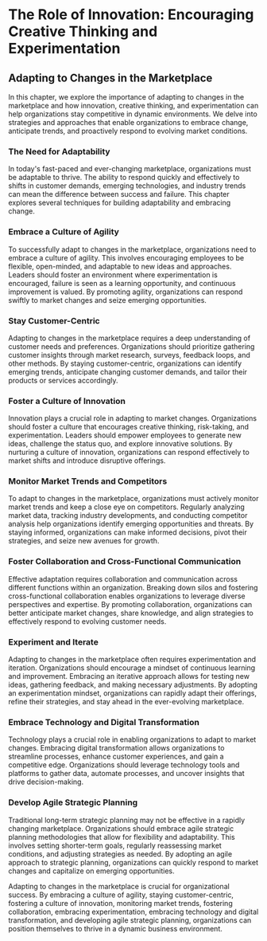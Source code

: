 The Role of Innovation: Encouraging Creative Thinking and Experimentation
=========================================================================

Adapting to Changes in the Marketplace
-------------------------------------------------

In this chapter, we explore the importance of adapting to changes in the marketplace and how innovation, creative thinking, and experimentation can help organizations stay competitive in dynamic environments. We delve into strategies and approaches that enable organizations to embrace change, anticipate trends, and proactively respond to evolving market conditions.

### The Need for Adaptability

In today's fast-paced and ever-changing marketplace, organizations must be adaptable to thrive. The ability to respond quickly and effectively to shifts in customer demands, emerging technologies, and industry trends can mean the difference between success and failure. This chapter explores several techniques for building adaptability and embracing change.

### Embrace a Culture of Agility

To successfully adapt to changes in the marketplace, organizations need to embrace a culture of agility. This involves encouraging employees to be flexible, open-minded, and adaptable to new ideas and approaches. Leaders should foster an environment where experimentation is encouraged, failure is seen as a learning opportunity, and continuous improvement is valued. By promoting agility, organizations can respond swiftly to market changes and seize emerging opportunities.

### Stay Customer-Centric

Adapting to changes in the marketplace requires a deep understanding of customer needs and preferences. Organizations should prioritize gathering customer insights through market research, surveys, feedback loops, and other methods. By staying customer-centric, organizations can identify emerging trends, anticipate changing customer demands, and tailor their products or services accordingly.

### Foster a Culture of Innovation

Innovation plays a crucial role in adapting to market changes. Organizations should foster a culture that encourages creative thinking, risk-taking, and experimentation. Leaders should empower employees to generate new ideas, challenge the status quo, and explore innovative solutions. By nurturing a culture of innovation, organizations can respond effectively to market shifts and introduce disruptive offerings.

### Monitor Market Trends and Competitors

To adapt to changes in the marketplace, organizations must actively monitor market trends and keep a close eye on competitors. Regularly analyzing market data, tracking industry developments, and conducting competitor analysis help organizations identify emerging opportunities and threats. By staying informed, organizations can make informed decisions, pivot their strategies, and seize new avenues for growth.

### Foster Collaboration and Cross-Functional Communication

Effective adaptation requires collaboration and communication across different functions within an organization. Breaking down silos and fostering cross-functional collaboration enables organizations to leverage diverse perspectives and expertise. By promoting collaboration, organizations can better anticipate market changes, share knowledge, and align strategies to effectively respond to evolving customer needs.

### Experiment and Iterate

Adapting to changes in the marketplace often requires experimentation and iteration. Organizations should encourage a mindset of continuous learning and improvement. Embracing an iterative approach allows for testing new ideas, gathering feedback, and making necessary adjustments. By adopting an experimentation mindset, organizations can rapidly adapt their offerings, refine their strategies, and stay ahead in the ever-evolving marketplace.

### Embrace Technology and Digital Transformation

Technology plays a crucial role in enabling organizations to adapt to market changes. Embracing digital transformation allows organizations to streamline processes, enhance customer experiences, and gain a competitive edge. Organizations should leverage technology tools and platforms to gather data, automate processes, and uncover insights that drive decision-making.

### Develop Agile Strategic Planning

Traditional long-term strategic planning may not be effective in a rapidly changing marketplace. Organizations should embrace agile strategic planning methodologies that allow for flexibility and adaptability. This involves setting shorter-term goals, regularly reassessing market conditions, and adjusting strategies as needed. By adopting an agile approach to strategic planning, organizations can quickly respond to market changes and capitalize on emerging opportunities.

Adapting to changes in the marketplace is crucial for organizational success. By embracing a culture of agility, staying customer-centric, fostering a culture of innovation, monitoring market trends, fostering collaboration, embracing experimentation, embracing technology and digital transformation, and developing agile strategic planning, organizations can position themselves to thrive in a dynamic business environment.
